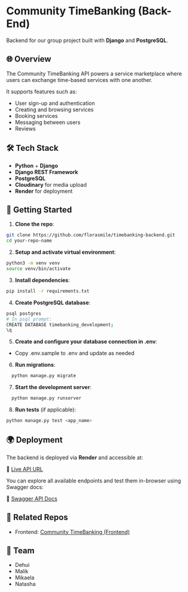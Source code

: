 # Community TimeBanking (Back-End)

Backend for our group project built with **Django** and **PostgreSQL**.

## 🌐 Overview

The Community TimeBanking API powers a service marketplace where users can exchange time-based services with one another.

It supports features such as:

- User sign-up and authentication
- Creating and browsing services
- Booking services
- Messaging between users
- Reviews 

## 🛠 Tech Stack

- **Python** + **Django**
- **Django REST Framework**
- **PostgreSQL**
- **Cloudinary** for media upload
- **Render** for deployment

## 🚀 Getting Started

1. **Clone the repo**:

```bash
git clone https://github.com/florasmile/timebanking-backend.git
cd your-repo-name
```
2. **Setup and activate virtual environment**:
```bash
python3 -m venv venv
source venv/bin/activate
```
3. **Install dependencies**:
```bash
pip install -r requirements.txt
```
4. **Create PostgreSQL database**:
```bash
psql postgres
# In psql prompt:
CREATE DATABASE timebanking_development;
\q
```
5. **Create and configure your database connection in .env**:
  - Copy .env.sample to .env and update as needed
6. **Run migrations**:
```bash
  python manage.py migrate
```
7. **Start the development server**:
```bash
  python manage.py runserver
```
8. **Run tests** (if applicable):
```bash
python manage.py test <app_name>
```

## 🌍 Deployment

The backend is deployed via **Render** and accessible at:

🔗 [Live API URL](https://timebanking-backend.onrender.com)

You can explore all available endpoints and test them in-browser using Swagger docs:

🔗 [Swagger API Docs](https://timebanking-backend.onrender.com/api/docs/)


## 🔗 Related Repos

- Frontend: [Community TimeBanking (Frontend)](https://github.com/malikelmessiry/timebanking-frontend)
  
## 🤝 Team

- Dehui  
- Malik  
- Mikaela
- Natasha  
